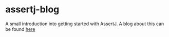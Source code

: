 assertj-blog
============
A small introduction into getting started with AssertJ. A blog about this can be found [here](http://www.jworks.nl/2014/02/26/quick-introduction-assertj/)